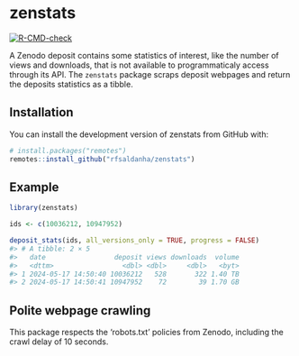 
<!-- README.md is generated from README.Rmd. Please edit that file -->

# zenstats

<!-- badges: start -->

[![R-CMD-check](https://github.com/rfsaldanha/zenstats/actions/workflows/R-CMD-check.yaml/badge.svg)](https://github.com/rfsaldanha/zenstats/actions/workflows/R-CMD-check.yaml)
<!-- badges: end -->

A Zenodo deposit contains some statistics of interest, like the number
of views and downloads, that is not available to programmaticaly access
through its API. The `zenstats` package scraps deposit webpages and
return the deposits statistics as a tibble.

## Installation

You can install the development version of zenstats from GitHub with:

``` r
# install.packages("remotes")
remotes::install_github("rfsaldanha/zenstats")
```

## Example

``` r
library(zenstats)

ids <- c(10036212, 10947952)

deposit_stats(ids, all_versions_only = TRUE, progress = FALSE)
#> # A tibble: 2 × 5
#>   date                 deposit views downloads  volume
#>   <dttm>                 <dbl> <dbl>     <dbl>   <byt>
#> 1 2024-05-17 14:50:40 10036212   528       322 1.40 TB
#> 2 2024-05-17 14:50:41 10947952    72        39 1.70 GB
```

## Polite webpage crawling

This package respects the ‘robots.txt’ policies from Zenodo, including
the crawl delay of 10 seconds.
